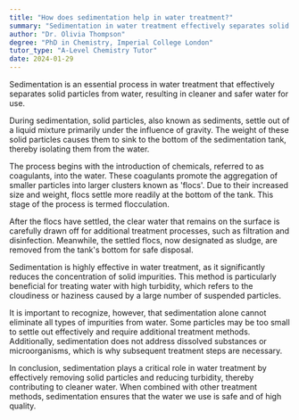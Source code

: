 ```yaml
---
title: "How does sedimentation help in water treatment?"
summary: "Sedimentation in water treatment effectively separates solid particles from water, enhancing its cleanliness and safety for use."
author: "Dr. Olivia Thompson"
degree: "PhD in Chemistry, Imperial College London"
tutor_type: "A-Level Chemistry Tutor"
date: 2024-01-29
---
```


Sedimentation is an essential process in water treatment that effectively separates solid particles from water, resulting in cleaner and safer water for use.

During sedimentation, solid particles, also known as sediments, settle out of a liquid mixture primarily under the influence of gravity. The weight of these solid particles causes them to sink to the bottom of the sedimentation tank, thereby isolating them from the water.

The process begins with the introduction of chemicals, referred to as coagulants, into the water. These coagulants promote the aggregation of smaller particles into larger clusters known as 'flocs'. Due to their increased size and weight, flocs settle more readily at the bottom of the tank. This stage of the process is termed flocculation.

After the flocs have settled, the clear water that remains on the surface is carefully drawn off for additional treatment processes, such as filtration and disinfection. Meanwhile, the settled flocs, now designated as sludge, are removed from the tank's bottom for safe disposal.

Sedimentation is highly effective in water treatment, as it significantly reduces the concentration of solid impurities. This method is particularly beneficial for treating water with high turbidity, which refers to the cloudiness or haziness caused by a large number of suspended particles.

It is important to recognize, however, that sedimentation alone cannot eliminate all types of impurities from water. Some particles may be too small to settle out effectively and require additional treatment methods. Additionally, sedimentation does not address dissolved substances or microorganisms, which is why subsequent treatment steps are necessary.

In conclusion, sedimentation plays a critical role in water treatment by effectively removing solid particles and reducing turbidity, thereby contributing to cleaner water. When combined with other treatment methods, sedimentation ensures that the water we use is safe and of high quality.
    